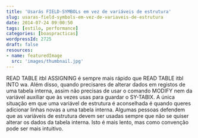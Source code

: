 ```yaml
---
title: 'Usarás FIELD-SYMBOLs em vez de variáveis de estrutura'
slug: usaras-field-symbols-em-vez-de-variaveis-de-estrutura
date: 2014-07-24 09:00:50
tags: [estilo, performance]
categories: [boaspracticas]
wordpressId: 2725
draft: false
resources:
- name: featuredImage
  src: 'images/thumbnail.jpg'
---
```

READ TABLE itbl ASSIGNING  é sempre mais rápido que READ TABLE itbl INTO wa.
Além disso, quando precisares de alterar dados em registos de uma tabela interna, assim não precisas de usar o comando MODIFY nem da variável auxiliar que às vezes usas para guardar o SY-TABIX.
A única situação em que uma variável de estrutura é aconselhada é quando queres adicionar linhas novas a uma tabela interna.
Algumas pessoas defendem que as variáveis de estrutura devem ser usadas sempre que não se quiser alterar os dados da tabela interna. Isto é mais lento, mas como convenção pode ser mais intuitivo.
